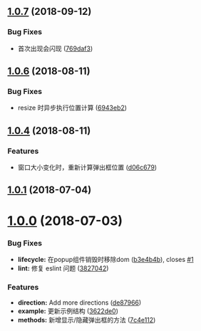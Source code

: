 <a name="1.0.7"></a>
## [1.0.7](https://github.com/xunleif2e/vue-popup/compare/v1.0.6...v1.0.7) (2018-09-12)


### Bug Fixes

* 首次出现会闪现 ([769daf3](https://github.com/xunleif2e/vue-popup/commit/769daf3))



<a name="1.0.6"></a>
## [1.0.6](https://github.com/xunleif2e/vue-popup/compare/v1.0.5...v1.0.6) (2018-08-11)


### Bug Fixes

* resize 时异步执行位置计算 ([6943eb2](https://github.com/xunleif2e/vue-popup/commit/6943eb2))



<a name="1.0.4"></a>
## [1.0.4](https://github.com/xunleif2e/vue-popup/compare/v1.0.3...v1.0.4) (2018-08-11)


### Features

* 窗口大小变化时，重新计算弹出框位置 ([d06c679](https://github.com/xunleif2e/vue-popup/commit/d06c679))



<a name="1.0.1"></a>
## [1.0.1](https://github.com/xunleif2e/vue-popup/compare/v1.0.0...v1.0.1) (2018-07-04)



<a name="1.0.0"></a>
# [1.0.0](https://github.com/xunleif2e/vue-popup/compare/0.3.5...1.0.0) (2018-07-03)


### Bug Fixes

* **lifecycle:** 在popup组件销毁时移除dom ([b3e4b4b](https://github.com/xunleif2e/vue-popup/commit/b3e4b4b)), closes [#1](https://github.com/xunleif2e/vue-popup/issues/1)
* **lint:** 修复 eslint 问题 ([3827042](https://github.com/xunleif2e/vue-popup/commit/3827042))


### Features

* **direction:** Add more directions ([de87966](https://github.com/xunleif2e/vue-popup/commit/de87966))
* **example:** 更新示例结构 ([3622de0](https://github.com/xunleif2e/vue-popup/commit/3622de0))
* **methods:** 新增显示/隐藏弹出框的方法 ([7c4e112](https://github.com/xunleif2e/vue-popup/commit/7c4e112))



